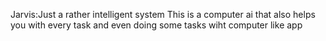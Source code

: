 Jarvis:Just a rather intelligent system
This is a computer ai that also helps you with every task and even doing some tasks wiht computer like app